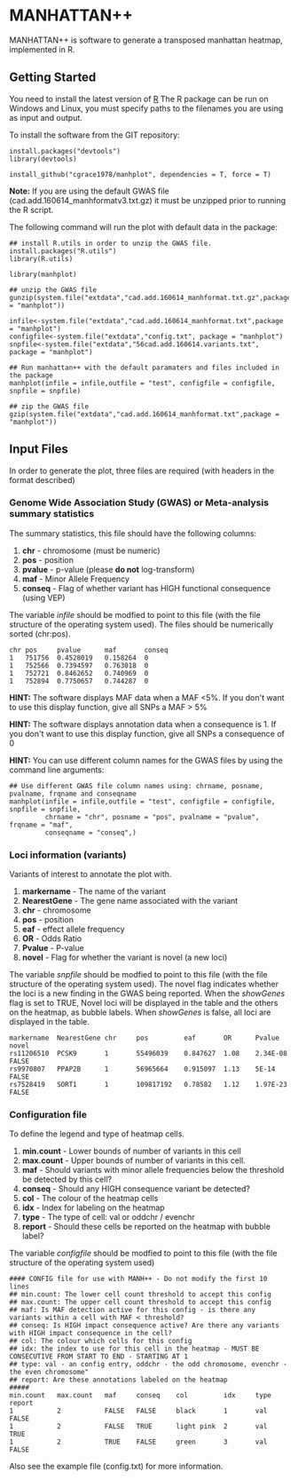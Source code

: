 # MANHATTAN++

MANHATTAN++ is software to generate a transposed manhattan heatmap, implemented in R.

## Getting Started

You need to install the latest version of [R](https://www.r-project.org/) The R package can be run on Windows and Linux, you must specify paths to the filenames you are using as input and output.

To install the software from the GIT repository:
```
install.packages("devtools")
library(devtools)

install_github("cgrace1978/manhplot", dependencies = T, force = T)
```
**Note:** If you are using the default GWAS file (cad.add.160614_manhformatv3.txt.gz) it must be unzipped prior to running the R script.


The following command will run the plot with default data in the package:
```
## install R.utils in order to unzip the GWAS file.
install.packages("R.utils")
library(R.utils)

library(manhplot)

## unzip the GWAS file
gunzip(system.file("extdata","cad.add.160614_manhformat.txt.gz",package = "manhplot"))

infile<-system.file("extdata","cad.add.160614_manhformat.txt",package = "manhplot")
configfile<-system.file("extdata","config.txt", package = "manhplot")
snpfile<-system.file("extdata","56cad.add.160614.variants.txt", package = "manhplot")

## Run manhattan++ with the default paramaters and files included in the package
manhplot(infile = infile,outfile = "test", configfile = configfile, snpfile = snpfile)

## zip the GWAS file
gzip(system.file("extdata","cad.add.160614_manhformat.txt",package = "manhplot"))
```
## Input Files

In order to generate the plot, three files are required (with headers in the format described)

### Genome Wide Association Study (GWAS) or Meta-analysis summary statistics

The summary statistics, this file should have the following columns:

1. **chr** - chromosome (must be numeric)
2. **pos** - position
3. **pvalue** - p-value (please **do not** log-transform)
4. **maf** - Minor Allele Frequency
5. **conseq** - Flag of whether variant has HIGH functional consequence (using VEP)

The variable *infile* should be modfied to point to this file (with the file structure of the operating system used). The files should be numerically sorted (chr:pos).
```
chr pos     pvalue      maf       conseq
1   751756  0.4528019   0.158264  0
1   752566  0.7394597   0.763018  0
1   752721  0.8462652   0.740969  0
1   752894  0.7750657   0.744287  0
```
**HINT:** The software displays MAF data when a MAF <5%. If you don't want to use this display function, give all SNPs a MAF > 5%

**HINT:** The software displays annotation data when a consequence is 1. If you don't want to use this display function, give all SNPs a consequence of 0

**HINT:** You can use different column names for the GWAS files by using the command line arguments:
```
## Use different GWAS file column names using: chrname, posname, pvalname, frqname and conseqname
manhplot(infile = infile,outfile = "test", configfile = configfile, snpfile = snpfile,
         chrname = "chr", posname = "pos", pvalname = "pvalue", frqname = "maf",
         conseqname = "conseq",)
```

### Loci information (variants)

Variants of interest to annotate the plot with. 

1. **markername** - The name of the variant
2. **NearestGene** - The gene name associated with the variant
3. **chr** - chromosome
4. **pos** - position
5. **eaf** - effect allele frequency
6. **OR** - Odds Ratio
7. **Pvalue** - P-value
8. **novel** - Flag for whether the variant is novel (a new loci)

The variable *snpfile* should be modfied to point to this file (with the file structure of the operating system used). The novel flag indicates whether the loci is a new finding in the GWAS being reported. When the *showGenes* flag is set to TRUE, Novel loci will be displayed in the table and the others on the heatmap, as bubble labels. When *showGenes* is false, all loci are displayed in the table.

```
markername  NearestGene chr     pos         eaf       OR      Pvalue    novel
rs11206510  PCSK9       1       55496039    0.847627  1.08    2.34E-08  FALSE
rs9970807   PPAP2B      1       56965664    0.915097  1.13    5E-14     FALSE
rs7528419   SORT1       1       109817192   0.78582   1.12    1.97E-23  FALSE
```

### Configuration file

To define the legend and type of heatmap cells.

1. **min.count** - Lower bounds of number of variants in this cell
2. **max.count** - Upper bounds of number of variants in this cell.
3. **maf** - Should variants with minor allele frequencies below the threshold be detected by this cell?
4. **conseq** - Should any HIGH consequence variant be detected?
5. **col** - The colour of the heatmap cells
6. **idx** - Index for labeling on the heatmap
7. **type** - The type of cell: val or oddchr / evenchr
8. **report** - Should these cells be reported on the heatmap with bubble label?

The variable *configfile* should be modfied to point to this file (with the file structure of the operating system used)
```
#### CONFIG file for use with MANH++ - Do not modify the first 10 lines							
## min.count: The lower cell count threshold to accept this config							
## max.count: The upper cell count threshold to accept this config							
## maf: Is MAF detection active for this config - is there any variants within a cell with MAF < threshold?	
## conseq: Is HIGH impact consequence active? Are there any variants with HIGH impact consequence in the cell?		
## col: The colour which cells for this config							
## idx: the index to use for this cell in the heatmap - MUST BE CONSECUTIVE FROM START TO END - STARTING AT 1
## type: val - an config entry, oddchr - the odd chromosome, evenchr - the even chromosome"		
## report: Are these annotations labeled on the heatmap							
#####		
min.count   max.count   maf     conseq    col         idx     type    report
1           2           FALSE   FALSE     black       1       val     FALSE
1           2           FALSE   TRUE      light pink  2       val     TRUE
1           2           TRUE    FALSE     green       3       val     FALSE
```

Also see the example file (config.txt) for more information.
